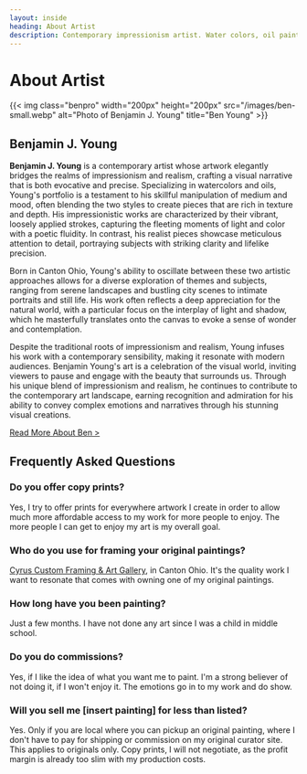 ```yaml
---
layout: inside
heading: About Artist
description: Contemporary impressionism artist. Water colors, oil paint, gouache, acrylics, & oil pastel paintings.
---
```


# About Artist #

{{< img class="benpro" width="200px" height="200px" src="/images/ben-small.webp" alt="Photo of Benjamin J. Young" title="Ben Young" >}}

## Benjamin J. Young ##

**Benjamin J. Young** is a contemporary artist whose artwork elegantly bridges the realms of impressionism and realism, crafting a visual narrative that is both evocative and precise. Specializing in watercolors and oils, Young's portfolio is a testament to his skillful manipulation of medium and mood, often blending the two styles to create pieces that are rich in texture and depth. His impressionistic works are characterized by their vibrant, loosely applied strokes, capturing the fleeting moments of light and color with a poetic fluidity. In contrast, his realist pieces showcase meticulous attention to detail, portraying subjects with striking clarity and lifelike precision.

Born in Canton Ohio, Young's ability to oscillate between these two artistic approaches allows for a diverse exploration of themes and subjects, ranging from serene landscapes and bustling city scenes to intimate portraits and still life. His work often reflects a deep appreciation for the natural world, with a particular focus on the interplay of light and shadow, which he masterfully translates onto the canvas to evoke a sense of wonder and contemplation.

Despite the traditional roots of impressionism and realism, Young infuses his work with a contemporary sensibility, making it resonate with modern audiences. Benjamin Young's art is a celebration of the visual world, inviting viewers to pause and engage with the beauty that surrounds us. Through his unique blend of impressionism and realism, he continues to contribute to the contemporary art landscape, earning recognition and admiration for his ability to convey complex emotions and narratives through his stunning visual creations.

[Read More About Ben >](https://blaher.me/about)

## Frequently Asked Questions ##

### Do you offer copy prints? ###
Yes, I try to offer prints for everywhere artwork I create in order to allow much more affordable access to my work for more people to enjoy. The more people I can get to enjoy my art is my overall goal.

### Who do you use for framing your original paintings? ###
<a href="http://cyruscustom.com">Cyrus Custom Framing &amp; Art Gallery</a>, in Canton Ohio. It's the quality work I want to resonate that comes with owning one of my original paintings.

### How long have you been painting? ###
Just a few months. I have not done any art since I was a child in middle school.

### Do you do commissions? ###
Yes, if I like the idea of what you want me to paint. I'm a strong believer of not doing it, if I won't enjoy it. The emotions go in to my work and do show.

### Will you sell me [insert painting] for less than listed? ###
Yes. Only if you are local where you can pickup an original painting, where I don't have to pay for shipping or commission on my original curator site. This applies to originals only. Copy prints, I will not negotiate, as the profit margin is already too slim with my production costs.
